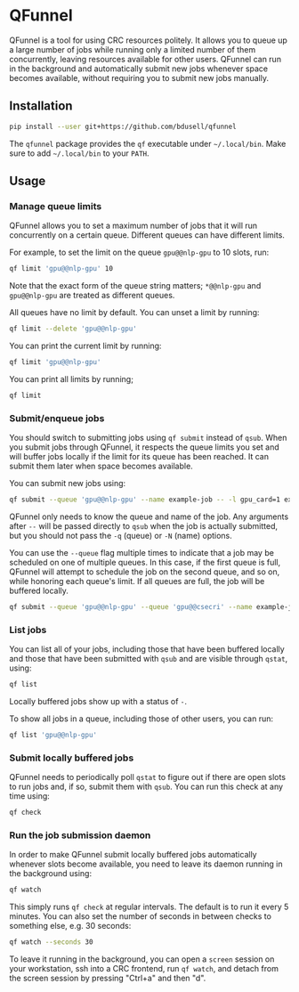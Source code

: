 # QFunnel

QFunnel is a tool for using CRC resources politely. It allows you to queue up a
large number of jobs while running only a limited number of them concurrently,
leaving resources available for other users. QFunnel can run in the background
and automatically submit new jobs whenever space becomes available, without
requiring you to submit new jobs manually.

## Installation

```sh
pip install --user git+https://github.com/bdusell/qfunnel
```

The `qfunnel` package provides the `qf` executable under `~/.local/bin`. Make
sure to add `~/.local/bin` to your `PATH`.

## Usage

### Manage queue limits

QFunnel allows you to set a maximum number of jobs that it will run
concurrently on a certain queue. Different queues can have different limits.

For example, to set the limit on the queue `gpu@@nlp-gpu` to 10 slots, run:

```sh
qf limit 'gpu@@nlp-gpu' 10
```

Note that the exact form of the queue string matters; `*@@nlp-gpu` and
`gpu@@nlp-gpu` are treated as different queues.

All queues have no limit by default. You can unset a limit by running:

```sh
qf limit --delete 'gpu@@nlp-gpu'
```

You can print the current limit by running:

```sh
qf limit 'gpu@@nlp-gpu'
```

You can print all limits by running;

```sh
qf limit
```

### Submit/enqueue jobs

You should switch to submitting jobs using `qf submit` instead of `qsub`. When
you submit jobs through QFunnel, it respects the queue limits you set and will
buffer jobs locally if the limit for its queue has been reached. It can submit
them later when space becomes available.

You can submit new jobs using:

```sh
qf submit --queue 'gpu@@nlp-gpu' --name example-job -- -l gpu_card=1 example_job.bash
```

QFunnel only needs to know the queue and name of the job. Any arguments after
`--` will be passed directly to `qsub` when the job is actually submitted, but
you should not pass the `-q` (queue) or `-N` (name) options.

You can use the `--queue` flag multiple times to indicate that a job may be
scheduled on one of multiple queues. In this case, if the first queue is full,
QFunnel will attempt to schedule the job on the second queue, and so on, while
honoring each queue's limit. If all queues are full, the job will be buffered
locally.

```sh
qf submit --queue 'gpu@@nlp-gpu' --queue 'gpu@@csecri' --name example-job -- -l gpu_card=1 example_job.bash
```

### List jobs

You can list all of your jobs, including those that have been buffered locally
and those that have been submitted with `qsub` and are visible through `qstat`,
using:

```sh
qf list
```

Locally buffered jobs show up with a status of `-`.

To show all jobs in a queue, including those of other users, you can run:

```sh
qf list 'gpu@@nlp-gpu'
```

### Submit locally buffered jobs

QFunnel needs to periodically poll `qstat` to figure out if there are open
slots to run jobs and, if so, submit them with `qsub`. You can run this check
at any time using:

```sh
qf check
```

### Run the job submission daemon

In order to make QFunnel submit locally buffered jobs automatically whenever
slots become available, you need to leave its daemon running in the background
using:

```sh
qf watch
```

This simply runs `qf check` at regular intervals. The default is to run it
every 5 minutes. You can also set the number of seconds in between checks to
something else, e.g. 30 seconds:

```sh
qf watch --seconds 30
```

To leave it running in the background, you can open a `screen` session on your
workstation, ssh into a CRC frontend, run `qf watch`, and detach from the
screen session by pressing "Ctrl+a" and then "d".
